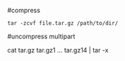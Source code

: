 #compress  

` tar -zcvf file.tar.gz /path/to/dir/ `

#uncompress multipart  

cat tar.gz tar.gz1 ... tar.gz14 | tar -x  
